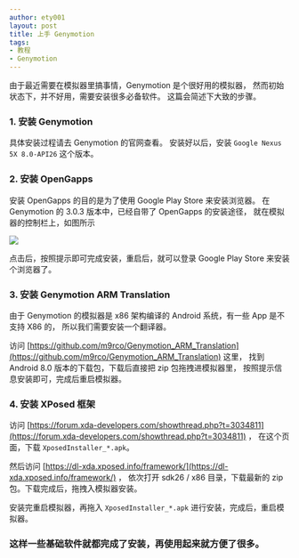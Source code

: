 ```yaml
---
author: ety001
layout: post
title: 上手 Genymotion
tags:
- 教程
- Genymotion
---
```

由于最近需要在模拟器里搞事情，Genymotion 是个很好用的模拟器，
然而初始状态下，并不好用，需要安装很多必备软件。
这篇会简述下大致的步骤。

### 1. 安装 Genymotion
具体安装过程请去 Genymotion 的官网查看。
安装好以后，安装 `Google Nexus 5X 8.0-API26` 这个版本。

### 2. 安装 OpenGapps
安装 OpenGapps 的目的是为了使用 Google Play Store 来安装浏览器。
在 Genymotion 的 3.0.3 版本中，已经自带了 OpenGapps 的安装途径，
就在模拟器的控制栏上，如图所示

![](/upload/20191031/zSdTodxe7HzkorbjbeRDQwU3j5yrB6JaTiOsr467.png)

点击后，按照提示即可完成安装，重启后，就可以登录 Google Play Store 来安装个浏览器了。

### 3. 安装 Genymotion ARM Translation
由于 Genymotion 的模拟器是 x86 架构编译的 Android 系统，有一些 App 是不支持 X86 的，
所以我们需要安装一个翻译器。

访问 [https://github.com/m9rco/Genymotion_ARM_Translation](https://github.com/m9rco/Genymotion_ARM_Translation) 这里，
找到 Android 8.0 版本的下载包，下载后直接把 zip 包拖拽进模拟器里，
按照提示信息安装即可，完成后重启模拟器。

### 4. 安装 XPosed 框架
访问 [https://forum.xda-developers.com/showthread.php?t=3034811](https://forum.xda-developers.com/showthread.php?t=3034811) ，
在这个页面，下载 `XposedInstaller_*.apk`。

然后访问 [https://dl-xda.xposed.info/framework/](https://dl-xda.xposed.info/framework/) ，
依次打开 sdk26 / x86 目录，下载最新的 zip 包。下载完成后，拖拽入模拟器安装。

安装完重启模拟器，再拖入 `XposedInstaller_*.apk` 进行安装，完成后，重启模拟器。

### 这样一些基础软件就都完成了安装，再使用起来就方便了很多。
